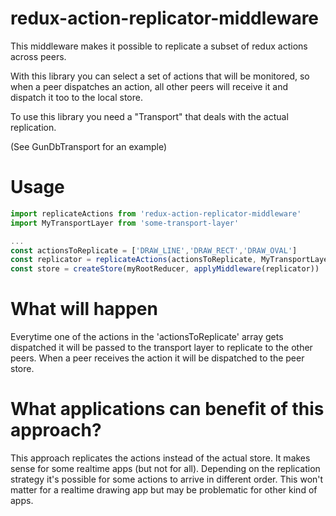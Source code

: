 # redux-action-replicator-middleware

This middleware makes it possible to replicate
a subset of redux actions across peers.

With this library you can select a set of actions that will
be monitored, so when a peer dispatches an action, all  other peers will receive it and dispatch it too to the local store.

To use this library you need a "Transport" that deals with the actual
replication.

(See GunDbTransport for an example)


# Usage

```javascript
import replicateActions from 'redux-action-replicator-middleware'
import MyTransportLayer from 'some-transport-layer'

...
const actionsToReplicate = ['DRAW_LINE','DRAW_RECT','DRAW_OVAL']
const replicator = replicateActions(actionsToReplicate, MyTransportLayer)
const store = createStore(myRootReducer, applyMiddleware(replicator))

```

# What will happen

Everytime one of the actions in the 'actionsToReplicate' array gets dispatched it will be passed to the transport layer to replicate to the other peers. When a peer receives the action it will be dispatched to the peer store.

# What applications can benefit of this approach?

This approach replicates the actions instead of the actual store. It makes sense for some realtime apps (but not for all). Depending on the replication strategy it's possible for some actions to arrive in different order. This won't matter for a realtime drawing app but may be problematic for other kind of apps. 



